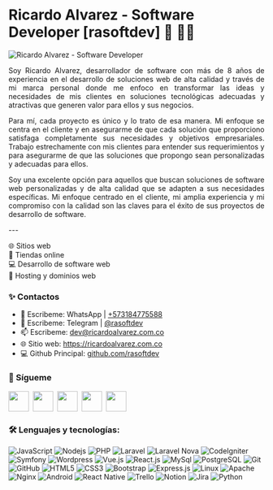 # Ricardo Alvarez - Software Developer [rasoftdev] 👋 👨‍💻

<img src="https://ricardoalvarez.com.co/assets/images/site/portadaGit.png" alt="Ricardo Alvarez - Software Developer">

<p align="justify">
Soy Ricardo Alvarez, desarrollador de software con más de 8 años de experiencia en el desarrollo de soluciones web de alta calidad y través de mi marca personal donde me enfoco en transformar las ideas y necesidades de mis clientes en soluciones tecnológicas adecuadas y atractivas que generen valor para ellos y sus negocios.
</p>
<p align="justify">
Para mí, cada proyecto es único y lo trato de esa manera. Mi enfoque se centra en el cliente y en asegurarme de que cada solución que proporciono satisfaga completamente sus necesidades y objetivos empresariales. Trabajo estrechamente con mis clientes para entender sus requerimientos y para asegurarme de que las soluciones que propongo sean personalizadas y adecuadas para ellos.
</p> 
<p align="justify">
Soy una excelente opción para aquellos que buscan soluciones de software web personalizadas y de alta calidad que se adapten a sus necesidades específicas. Mi enfoque centrado en el cliente, mi amplia experiencia y mi compromiso con la calidad son las claves para el éxito de sus proyectos de desarrollo de software.
</p>
<p>
---
  
🌐 Sitios web<br>
🛒 Tiendas online<br>
💻 Desarrollo de software web<br>
💽 Hosting y dominios web<br>
</p>

  
### ✨ Contactos

-   🚀 Escribeme: WhatsApp | [+573184775588](https://api.whatsapp.com/send?phone=573184775588)
-   🚀 Escribeme: Telegram | [@rasoftdev](https://t.me/rasoftdev)
-   📫 Escribeme: dev@ricardoalvarez.com.co
-   🌐 Sitio web: https://ricardoalvarez.com.co
-   💻 Github Principal: [github.com/rasoftdev](https://github.com/rasoftdev)

### 🚀 Sígueme

<a href="https://instagram.com/rasoftdev" target="_blank"><img width="40" src="https://github.com/gauravghongde/social-icons/blob/master/SVG/Color/Instagram.svg"></a>&nbsp; 
<a href="https://facebook.com/rasoftdev" target="_blank"><img width="40" src="https://github.com/gauravghongde/social-icons/blob/master/SVG/Color/Facebook.svg"></a>&nbsp; 
<a href="https://twitter.com/rasoftdev" target="_blank"><img width="40" src="https://github.com/gauravghongde/social-icons/blob/master/SVG/Color/Twitter.svg"></a>&nbsp;
<a href="https://www.tiktok.com/@rasoftdev" target="_blank"><img width="40" src="https://github.com/gauravghongde/social-icons/blob/master/SVG/Color/Tik%20Tok.svg"></a>&nbsp;
<a href="https://www.linkedin.com/in/rasoftdev" target="_blank"><img width="40" src="https://github.com/gauravghongde/social-icons/blob/master/SVG/Color/LinkedIN.svg"></a> 

### 🛠️ Lenguajes y tecnologías:

![JavaScript](https://img.shields.io/badge/-JavaScript-black?style=flat-square&logo=javascript)
![Nodejs](https://img.shields.io/badge/-Nodejs-black?style=flat-square&logo=Node.js)
![PHP](https://img.shields.io/badge/-PHP-black?style=flat-square&logo=PHP)
![Laravel](https://img.shields.io/badge/-Laravel-black?style=flat-square&logo=Laravel)
![Laravel Nova](https://img.shields.io/badge/-Laravel%20Nova-black?style=flat-square&logo=laravelnova)
![CodeIgniter](https://img.shields.io/badge/-codeigniter-black?style=flat-square&logo=codeigniter)
![Symfony](https://img.shields.io/badge/-symfony-black?style=flat-square&logo=symfony)
![Wordpress](https://img.shields.io/badge/-Wordpress-black?style=flat-square&logo=wordpress)
![Vue.js](https://img.shields.io/badge/-Vue.js-black?style=flat-square&logo=Vue.js)
![React.js](https://img.shields.io/badge/-React-black?style=flat-square&logo=React)
![MySql](https://img.shields.io/badge/-MySql-black?style=flat-square&logo=mysql)
![PostgreSQL](https://img.shields.io/badge/-PostgreSQL-black?style=flat-square&logo=PostgreSQL)
![Git](https://img.shields.io/badge/-Git-black?style=flat-square&logo=git)
![GitHub](https://img.shields.io/badge/-GitHub-black?style=flat-square&logo=github)
![HTML5](https://img.shields.io/badge/-HTML5-black?style=flat-square&logo=html5&logoColor=white)
![CSS3](https://img.shields.io/badge/-CSS3-black?style=flat-square&logo=css3)
![Bootstrap](https://img.shields.io/badge/-Bootstrap-black?style=flat-square&logo=bootstrap)
![Express.js](https://img.shields.io/badge/-Express-black?style=flat-square&logo=express)
![Linux](https://img.shields.io/badge/-Linux-black?style=flat-square&logo=linux)
![Apache](https://img.shields.io/badge/-Apache-black?style=flat-square&logo=apache)
![Nginx](https://img.shields.io/badge/-Nginx-black?style=flat-square&logo=nginx)
![Android](https://img.shields.io/badge/-Android-black?style=flat-square&logo=android)
![React Native](https://img.shields.io/badge/-React%20Native-black?style=flat-square&logo=react)
![Trello](https://img.shields.io/badge/-Trello-black?style=flat-square&logo=trello)
![Notion](https://img.shields.io/badge/-Notion-black?style=flat-square&logo=notion)
![Jira](https://img.shields.io/badge/-Jira-black?style=flat-square&logo=jira)
![Python](https://img.shields.io/badge/-python-black?style=flat-square&logo=python)
